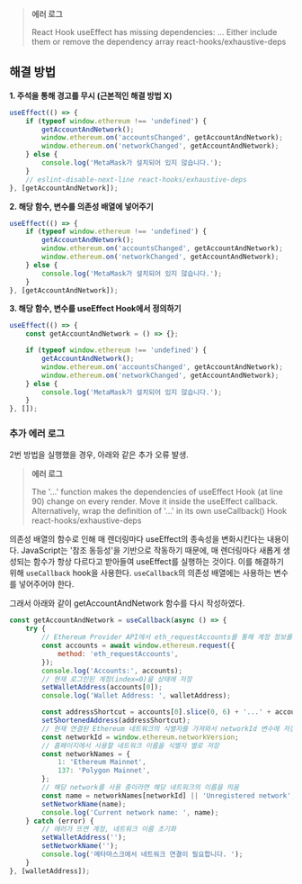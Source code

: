 > **에러 로그**
>
> React Hook useEffect has missing dependencies: ... Either include them or remove the dependency array react-hooks/exhaustive-deps

## 해결 방법

**1. 주석을 통해 경고를 무시 (근본적인 해결 방법 X)**

```js
useEffect(() => {
    if (typeof window.ethereum !== 'undefined') {
        getAccountAndNetwork();
        window.ethereum.on('accountsChanged', getAccountAndNetwork);
        window.ethereum.on('networkChanged', getAccountAndNetwork);
    } else {
        console.log('MetaMask가 설치되어 있지 않습니다.');
    }
    // eslint-disable-next-line react-hooks/exhaustive-deps
}, [getAccountAndNetwork]);
```

**2. 해당 함수, 변수를 의존성 배열에 넣어주기**

```js
useEffect(() => {
    if (typeof window.ethereum !== 'undefined') {
        getAccountAndNetwork();
        window.ethereum.on('accountsChanged', getAccountAndNetwork);
        window.ethereum.on('networkChanged', getAccountAndNetwork);
    } else {
        console.log('MetaMask가 설치되어 있지 않습니다.');
    }
}, [getAccountAndNetwork]);
```

**3. 해당 함수, 변수를 useEffect Hook에서 정의하기**

```js
useEffect(() => {
    const getAccountAndNetwork = () => {};

    if (typeof window.ethereum !== 'undefined') {
        getAccountAndNetwork();
        window.ethereum.on('accountsChanged', getAccountAndNetwork);
        window.ethereum.on('networkChanged', getAccountAndNetwork);
    } else {
        console.log('MetaMask가 설치되어 있지 않습니다.');
    }
}, []);
```

### 추가 에러 로그

2번 방법을 실행했을 경우, 아래와 같은 추가 오류 발생.

> **에러 로그**
>
> The '...' function makes the dependencies of useEffect Hook (at line 90) change on every render. Move it inside the useEffect callback. Alternatively, wrap the definition of '...' in its own useCallback() Hook react-hooks/exhaustive-deps

의존성 배열의 함수로 인해 매 렌더링마다 useEffect의 종속성을 변화시킨다는 내용이다. JavaScript는 '참조 동등성'을 기반으로 작동하기 때문에, 매 렌더링마다 새롭게 생성되는 함수가 항상 다르다고 받아들여 useEffect를 실행하는 것이다. 이를 해결하기 위해 `useCallback` hook을 사용한다. `useCallback`의 의존성 배열에는 사용하는 변수를 넣어주어야 한다.

그래서 아래와 같이 getAccountAndNetwork 함수를 다시 작성하였다.

```js
const getAccountAndNetwork = useCallback(async () => {
    try {
        // Ethereum Provider API에서 eth_requestAccounts를 통해 계정 정보를 반환받음
        const accounts = await window.ethereum.request({
            method: 'eth_requestAccounts',
        });
        console.log('Accounts:', accounts);
        // 현재 로그인된 계정(index=0)을 상태에 저장
        setWalletAddress(accounts[0]);
        console.log('Wallet Address: ', walletAddress);

        const addressShortcut = accounts[0].slice(0, 6) + '...' + accounts[0].slice(-4);
        setShortenedAddress(addressShortcut);
        // 현재 연결된 Ethereum 네트워크의 식별자를 가져와서 networkId 변수에 저장
        const networkId = window.ethereum.networkVersion;
        // 홈페이지에서 사용할 네트워크 이름을 식별자 별로 저장
        const networkNames = {
            1: 'Ethereum Mainnet',
            137: 'Polygon Mainnet',
        };
        // 해당 network를 사용 중이라면 해당 네트워크의 이름을 띄움
        const name = networkNames[networkId] || 'Unregistered network';
        setNetworkName(name);
        console.log('Current network name: ', name);
    } catch (error) {
        // 에러가 뜨면 계정, 네트워크 이름 초기화
        setWalletAddress('');
        setNetworkName('');
        console.log('메타마스크에서 네트워크 연결이 필요합니다. ');
    }
}, [walletAddress]);
```
